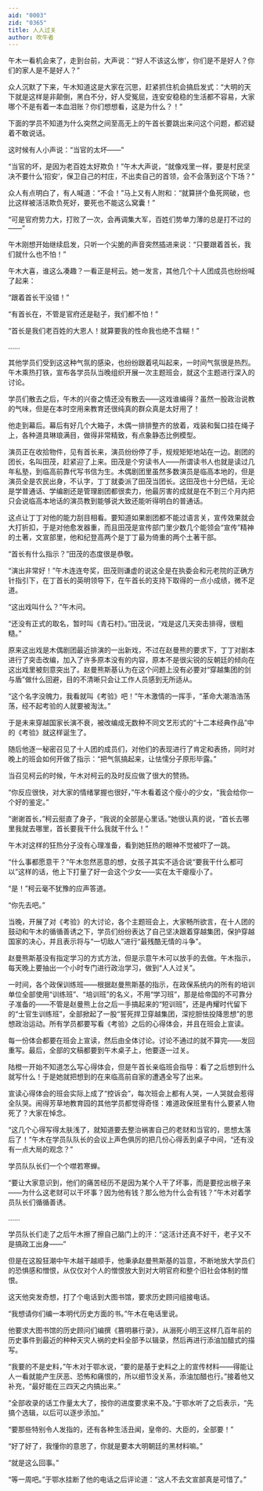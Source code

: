 ```yaml
---
aid: "0003"
zid: "0365"
title: 人人过关
author: 吹牛者
---
```


午木一看机会来了，走到台前，大声说：“‘好人不该这么惨’，你们是不是好人？你们的家人是不是好人？”

众人沉默了下来，午木知道这是大家在沉思，赶紧抓住机会搞启发式：“大明的天下就是这样是非颠倒，黑白不分，好人受冤屈，连安安稳稳的生活都不容易，大家哪个不是有着一本血泪账？你们想想看，这是为什么？！”

下面的学员不知道为什么突然之间至高无上的午首长要跳出来问这个问题，都迟疑着不敢说话。

这时候有人小声说：“当官的太坏——”

“当官的坏，是因为老百姓太好欺负！”午木大声说，“就像戏里一样，要是村民坚决不要什么‘招安’，保卫自己的村庄，不出卖自己的首领，会不会落到这个下场？”

众人有点明白了，有人喊道：“不会！”马上又有人附和：“就算拼个鱼死网破，也比这样被活活欺负死好，要死也不能这么窝囊！”

“可是官府势力大，打败了一次，会再调集大军，百姓们势单力薄的总是打不过的——”

午木刚想开始继续启发，只听一个尖脆的声音突然插进来说：“只要跟着首长，我们就什么也不怕！”

午木大喜，谁这么凑趣？一看正是柯云。她一发言，其他几个十人团成员也纷纷喊了起来：

“跟着首长干没错！”

“有首长在，不管是官府还是鞑子，我们都不怕！”

“首长是我们老百姓的大恩人！就算要我的性命我也绝不含糊！”

……

其他学员们受到这这种气氛的感染，也纷纷跟着吼叫起来，一时间气氛很是热烈。午木乘热打铁，宣布各学员队当晚组织开展一次主题班会，就这个主题进行深入的讨论。

学员们散去之后，午木的兴奋之情还没有散去——这戏谁编得？虽然一股政治说教的气味，但是在本时空用来教育还很纯真的群众真是太好用了！

他走到幕后。幕后有好几个大箱子，木偶一排排整齐的放着，戏装和鬓口挂在绳子上，各种道具琳琅满目，做得非常精致，有点象静态比例模型。

演员正在收拾物件，见有首长来，演员纷纷停了手，规规矩矩地站在一边。剧团的团长，名叫田茂，赶紧迎了上来。田茂是个穷读书人——所谓读书人也就是读过几年私塾，到临高前靠代写书信为生。木偶剧团里虽然多数演员是临高本地的，但是演员全是农民出身，不认字，丁丁就委派了田茂当团长。这田茂也十分巴结，无论是学普通话、学编剧还是管理剧团都很卖力，他最厉害的成就是在不到三个月内把只会说临高本地话的演员教到能够说大致还能听得明白的普通话。

这点让丁丁对他的能力刮目相看。要知道如果剧团都不能过语言关，宣传效果就会大打折扣，于是对他愈发器重，而且田茂是宣传部门里少数几个能领会“宣传”精神的土著，文宣部里，他和纪登高两个是丁丁最为倚重的两个土著干部。

“首长有什么指示？”田茂的态度很是恭敬。

“演出非常好！”午木连连夸奖，田茂则谦虚的说这全是在执委会和元老院的正确方针指引下，在丁首长的英明领导下，在午首长的支持下取得的一点小成绩，微不足道。

“这出戏叫什么？”午木问。

“还没有正式的取名，暂时叫《青石村》。”田茂说，“戏是这几天突击排得，很粗糙。”

原来这出戏是木偶剧团最近排演的一出新戏，不过在赵曼熊的要求下，丁丁对剧本进行了突击改编，加入了许多原本没有的内容，原本不是很尖锐的反朝廷的倾向在这出戏里被刻意突出了。赵曼熊斯基认为在这个问题上没有必要对“穿越集团的剑与盾”做什么回避，目的不清晰只会让工作人员感到无所适从。

“这个名字没魄力，我看就叫《考验》吧！”午木激情的一挥手，“革命大潮浩浩荡荡，经不起考验的人就要被淘汰。”

于是未来穿越国家长演不衰，被改编成无数种不同文艺形式的“十二本经典作品”中的《考验》就这样诞生了。

随后他逐一秘密召见了十人团的成员们，对他们的表现进行了肯定和表扬，同时对晚上的班会如何开做了指示：“把气氛搞起来，让怯懦分子原形毕露。”

当召见柯云的时候，午木对柯云的及时反应做了很大的赞扬。

“你反应很快，对大家的情绪掌握也很好，”午木看着这个瘦小的少女，“我会给你一个好的鉴定。”

“谢谢首长，”柯云挺直了身子，“我说的全部是心里话。”她很认真的说，“首长去哪里我就去哪里，首长要我干什么我就干什么！”

午木对这样的狂热分子没有心理准备，看到她狂热的眼神不觉被吓了一跳。

“什么事都愿意干？”午木忽然恶意的想，女孩子其实不适合说“要我干什么都可以”这样的话，他上下打量了好一会这个少女——实在太干瘪瘦小了。

“是！”柯云毫不犹豫的应声答道。

“你先去吧。”

当晚，开展了对《考验》的大讨论，各个主题班会上，大家畅所欲言，在十人团的鼓动和午木的循循善诱之下，学员们纷纷表达了自己坚决跟着穿越集团，保护穿越国家的决心，并且表示将与“一切敌人”进行“最残酷无情的斗争”。

赵曼熊斯基没有指定学习的方式方法，但是示意午木可以放手的去做。午木指示，每天晚上要抽出一个小时专门进行政治学习，做到“人人过关”。

一时间，各个政保训练班——根据赵曼熊斯基的指示，在政保系统内的所有的培训单位全部使用“训练班”、“培训班”的名义，不用“学习班”，那是给帝国的不可靠分子准备的——不管是赵曼熊上台之后一手搞起来的“短训班”，还是冉耀时代留下的“士官生训练班”，全部掀起了一股“誓死捍卫穿越集团，深挖胆怯投降思想”的思想政治运动。所有学员都要写看《考验》之后的心得体会，并且在班会上宣读。

每一份体会都要在班会上宣读，然后由全体讨论。讨论不通过的就不算完——发回重写。最后，全部的文稿都要到午木桌子上，他要逐一过关。

陆橙一开始不知道怎么写心得体会，但是午首长亲临班会指导：看了之后想到什么就写什么！于是她就把想到的在来临高前自家的遭遇全写了出来。

宣读心得体会的班会实际上成了“控诉会”，每次班会上都有人哭，一人哭就会惹得全队哭。闹得芳草地教育园的其他学员都觉得奇怪：难道政保班里有什么要紧人物死了？大家在悼念。

“这几个心得写得太肤浅了，就知道要去整治祸害自己的老财和当官的，思想太落后了！”午木在学员队队长的会议上声色俱厉的把几份心得丢到桌子中间，“还有没有一点大局的观念？”

学员队队长们一个个噤若寒蝉。

“要让大家意识到，他们的痛苦经历不是因为某个人干了坏事，而是要挖出根子来——为什么这老财可以干坏事？因为他有钱？那么他为什么会有钱？”午木对着学员队长们循循善诱。

……

学员队长们走了之后午木擦了擦自己脑门上的汗：“这活计还真不好干，老子又不是搞政工出身——”

但是在这股狂潮中午木越干越顺手，他秉承赵曼熊斯基的旨意，不断地放大学员们的恐惧感和憎恨，从仅仅对个人的憎恨放大到对大明官府和整个旧社会体制的憎恨。

这天他突发奇想，打了个电话到大图书馆，要求历史顾问组接电话。

“我想请你们编一本明代历史方面的书。”午木在电话里说。

他要求大图书馆的历史顾问们编撰《篡明暴行录》，从溺死小明王这样几百年前的历史事件到最近的种种天灾人祸的史料全部予以辑录，然后再进行添油加醋式的描写。

“我要的不是史料，”午木对于鄂水说，“要的是基于史料之上的宣传材料——得能让人一看就能产生厌恶、恐怖和痛恨的，所以细节没关系，添油加醋也行。”接着他又补充，“最好能在三四天之内搞出来。”

“全部收录的话工作量太大了，按你的进度要求来不及。”于鄂水听了之后表示，“先搞个选辑，以后可以逐步添加。”

“要那些特别令人发指的，还有各种生活丑闻，皇帝的、大臣的，全部要！”

“好了好了，我懂你的意思了，你就是要本大明朝廷的黑材料嘛。”

“就是这么回事。”

“等一周吧。”于鄂水挂断了他的电话之后评论道：“这人不去文宣部真是可惜了。”
